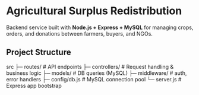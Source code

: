 # Agricultural Surplus Redistribution

Backend service built with **Node.js + Express + MySQL** for managing crops, orders, and donations between farmers, buyers, and NGOs.

## Project Structure
src
├─ routes/ # API endpoints
├─ controllers/ # Request handling & business logic
├─ models/ # DB queries (MySQL)
├─ middleware/ # auth, error handlers
├─ config/db.js # MySQL connection pool
└─ server.js # Express app bootstrap

